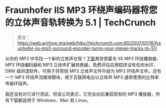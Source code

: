 # Fraunhofer IIS MP3 环绕声编码器将您的立体声音轨转换为 5.1 | TechCrunch

> 原文：<https://web.archive.org/web/http://techcrunch.com:80/2007/01/18/fraunhofer-iis-mp3-surround-encoder-turns-your-stereo-tracks-to-51/>

从你的 MP3 中寻找一个新的立体声壮观？[下载](https://web.archive.org/web/20160118201900/http://www.mp3surround.com/)弗劳恩霍夫 IIS MP3 环绕播放器、MP3 环绕编码器和 MP3 立体声扩展转换器。免费评估应用程序没有任何水印、DRM 或间谍软件，可用于将常规 MP3 立体声文件升级为 MP3 环绕声文件。还有一个 MP3 环绕声流媒体模块，用于互联网电台以立体声 MP3 通常使用的比特率传输环绕声。

我还没有对它进行测试，但该公司表示，它完全向后兼容现有的 MP3 播放器，所有下载都适用于 Windows、Mac 和 Linux。